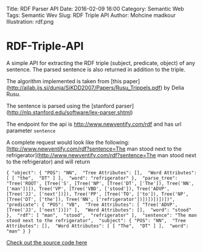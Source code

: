 Title: RDF Parser API 
Date: 2016-02-09 16:00
Category: Semantic Web
Tags: Semantic Wev
Slug: RDF Triple API
Author: Mohcine madkour
Illustration: rdf.png

# RDF-Triple-API

A simple API for extracting the RDF triple (subject, predicate, object) of any sentence. The parsed sentence is also returned in addition to the triple.

The algorithm implemented is taken from [this paper] (http://ailab.ijs.si/dunja/SiKDD2007/Papers/Rusu_Trippels.pdf) by Delia Rusu.

The sentence is parsed using the [stanford parser] (http://nlp.stanford.edu/software/lex-parser.shtml)

The endpoint for the api is http://www.newventify.com/rdf and has url parameter `sentence`

A complete request would look like the following: [http://www.newventify.com/rdf?sentence=The man stood next to the refrigerator](http://www.newventify.com/rdf?sentence=The man stood next to the refrigerator) and will return

`
{
  "object": {
    "POS": "NN", 
    "Tree Attributes": [], 
    "Word Attributes": [
      [
        "the", 
        "DT"
      ]
    ], 
    "word": "refrigerator"
  }, 
  "parse_tree": "Tree('ROOT', [Tree('S', [Tree('NP', [Tree('DT', ['The']), Tree('NN', ['man'])]), Tree('VP', [Tree('VBD', ['stood']), Tree('ADVP', [Tree('JJ', ['next'])]), Tree('PP', [Tree('TO', ['to']), Tree('NP', [Tree('DT', ['the']), Tree('NN', ['refrigerator'])])])])])])", 
  "predicate": {
    "POS": "VB", 
    "Tree Attributes": [
      "Tree('ADVP', [Tree('JJ', ['next'])])"
    ], 
    "Word Attributes": [], 
    "word": "stood"
  }, 
  "rdf": [
    "man", 
    "stood", 
    "refrigerator"
  ], 
  "sentence": "The man stood next to the refrigerator", 
  "subject": {
    "POS": "NN", 
    "Tree Attributes": [], 
    "Word Attributes": [
      [
        "The", 
        "DT"
      ]
    ], 
    "word": "man"
  }
}
`

[Check out the source code here](https://github.com/mohcinemadkour/RDF-Triple-API/blob/master/rdf_triple.py)